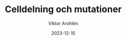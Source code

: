 ---
title: Celldelning och mutationer
subject: BIOBIO1
date: 2023-12-15
curriculum: GY11
class: NA23
author: Viktor Arohlén
assessment: points
type: multiple choice, short answer, long answer
tags: celldelning, meios, mitos, mutationer, cancer, kromosomavvikelse, genetik
---